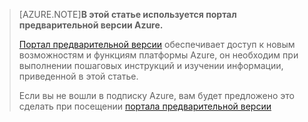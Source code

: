 
> [AZURE.NOTE]**В этой статье используется портал предварительной версии Azure.**
> 
> [Портал предварительной версии](https://portal.azure.com/) обеспечивает доступ к новым возможностям и функциям платформы Azure, он необходим при выполнении пошаговых инструкций и изучении информации, приведенной в этой статье.
> 
> Если вы не вошли в подписку Azure, вам будет предложено это сделать при посещении [портала предварительной версии](https://portal.azure.com/)

<!---HONumber=July15_HO2-->